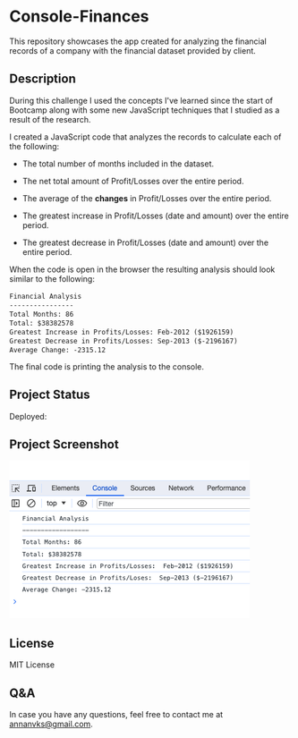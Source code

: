 # Console-Finances

This repository showcases the app created for analyzing the financial records of a company with the financial dataset provided by client.

## Description

During this challenge I used the concepts I've learned since the start of Bootcamp along with some new JavaScript techniques that I studied as a result of the research.

I created a JavaScript code that analyzes the records to calculate each of the following:

- The total number of months included in the dataset.

- The net total amount of Profit/Losses over the entire period.

- The average of the **changes** in Profit/Losses over the entire period.

- The greatest increase in Profit/Losses (date and amount) over the entire period.

- The greatest decrease in Profit/Losses (date and amount) over the entire period.

When the code is open in the browser the resulting analysis should look similar to the following:

```text
Financial Analysis
----------------
Total Months: 86
Total: $38382578
Greatest Increase in Profits/Losses: Feb-2012 ($1926159)
Greatest Decrease in Profits/Losses: Sep-2013 ($-2196167)
Average Change: -2315.12
```

The final code is printing the analysis to the console.

## Project Status

Deployed:

## Project Screenshot

![Anna-Chernova-Console-Finances-Page-Screenshot](/console-finances-screenshot.png)

## License

MIT License

## Q&A

In case you have any questions, feel free to contact me at <a href="mailto:annanvks@gmail.com?">annanvks@gmail.com</a>.
